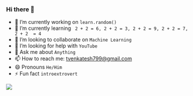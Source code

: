 ### Hi there 👋


- 🔭 I’m currently working on      ```learn.random()```
- 🌱 I’m currently learning ``` 2 + 2 = 6, 2 + 2 = 3, 2 + 2 = 9, 2 + 2 = 7, 2 + 2  = 4```
- 👯 I’m looking to collaborate on ```Machine Learning```
- 🤔 I’m looking for help with ```YouTube```
- 💬 Ask me about ```Anything```
- 📫 How to reach me: tvenkatesh799@gmail.com
- 😄 Pronouns ```He/Him```
- ⚡ Fun fact ```introextrovert ```
<img src = "https://github-readme-stats.vercel.app/api?username=venkatesh799&&show_icons=true&title_color=ffffff&icon_color=bb2acf&text_color=daf7dc&bg_color=151515" >
